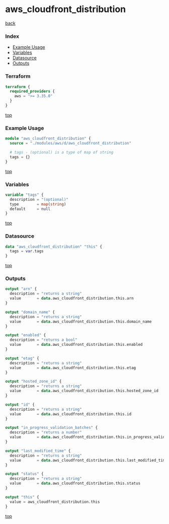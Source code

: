 # aws_cloudfront_distribution

[back](../aws.md)

### Index

- [Example Usage](#example-usage)
- [Variables](#variables)
- [Datasource](#datasource)
- [Outputs](#outputs)

### Terraform

```terraform
terraform {
  required_providers {
    aws = ">= 3.35.0"
  }
}
```

[top](#index)

### Example Usage

```terraform
module "aws_cloudfront_distribution" {
  source = "./modules/aws/d/aws_cloudfront_distribution"

  # tags - (optional) is a type of map of string
  tags = {}
}
```

[top](#index)

### Variables

```terraform
variable "tags" {
  description = "(optional)"
  type        = map(string)
  default     = null
}
```

[top](#index)

### Datasource

```terraform
data "aws_cloudfront_distribution" "this" {
  tags = var.tags
}
```

[top](#index)

### Outputs

```terraform
output "arn" {
  description = "returns a string"
  value       = data.aws_cloudfront_distribution.this.arn
}

output "domain_name" {
  description = "returns a string"
  value       = data.aws_cloudfront_distribution.this.domain_name
}

output "enabled" {
  description = "returns a bool"
  value       = data.aws_cloudfront_distribution.this.enabled
}

output "etag" {
  description = "returns a string"
  value       = data.aws_cloudfront_distribution.this.etag
}

output "hosted_zone_id" {
  description = "returns a string"
  value       = data.aws_cloudfront_distribution.this.hosted_zone_id
}

output "id" {
  description = "returns a string"
  value       = data.aws_cloudfront_distribution.this.id
}

output "in_progress_validation_batches" {
  description = "returns a number"
  value       = data.aws_cloudfront_distribution.this.in_progress_validation_batches
}

output "last_modified_time" {
  description = "returns a string"
  value       = data.aws_cloudfront_distribution.this.last_modified_time
}

output "status" {
  description = "returns a string"
  value       = data.aws_cloudfront_distribution.this.status
}

output "this" {
  value = aws_cloudfront_distribution.this
}
```

[top](#index)